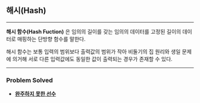 ## 해시(Hash)

---

**해시 함수(Hash Fuction)** 은 임의의 길이를 갖는 임의의 데이터를 고정된 길이의 데이터로 매핑하는 단방향 함수를 말한다.  

해시 함수는 보통 입력의 범위보다 출력값의 범위가 작아 비둘기의 집 원리와 생일 문제에 의거해 
서로 다른 입력값에도 동일한 값이 출력되는 경우가 존재할 수 있다.

---

### Problem Solved

- [**완주하지 못한 선수**]()